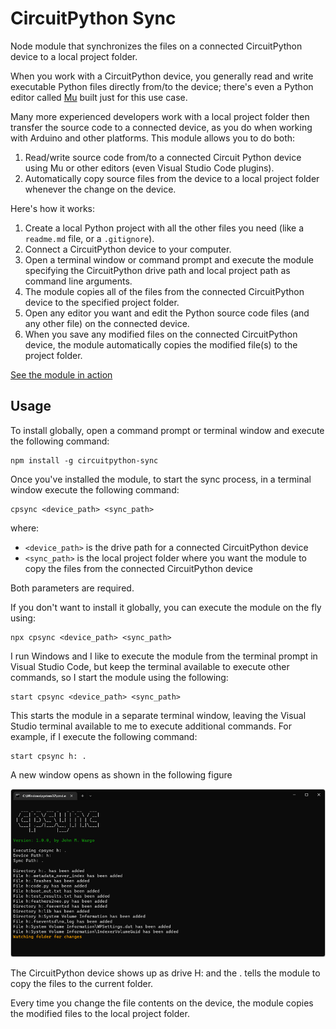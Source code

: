 # CircuitPython Sync

Node module that synchronizes the files on a connected CircuitPython device to a local project folder.

When you work with a CircuitPython device, you generally read and write executable Python files directly from/to the device; there's even a Python editor called [Mu](https://codewith.mu/) built just for this use case. 

Many more experienced developers work with a local project folder then transfer the source code to a connected device, as you do when working with Arduino and other platforms. This module allows you to do both:

1. Read/write source code from/to a connected Circuit Python device using Mu or other editors (even Visual Studio Code plugins). 
2. Automatically copy source files from the device to a local project folder whenever the change on the device. 

Here's how it works:

1. Create a local Python project with all the other files you need (like a `readme.md` file, or a `.gitignore`).
2. Connect a CircuitPython device to your computer.
3. Open a terminal window or command prompt and execute the module specifying the CircuitPython drive path and local project path as command line arguments.
4. The module copies all of the files from the connected CircuitPython device to the specified project folder.
5. Open any editor you want and edit the Python source code files (and any other file) on the connected device. 
6. When you save any modified files on the connected CircuitPython device, the module automatically copies the modified file(s) to the project folder.

[See the module in action](https://www.youtube.com/watch?v=QkF4pEy4YIY)


## Usage

To install globally, open a command prompt or terminal window and execute the following command:

``` shell
npm install -g circuitpython-sync
```

Once you've installed the module, to start the sync process, in a terminal window execute the following command:

``` shell
cpsync <device_path> <sync_path>
```

where:

* `<device_path>` is the drive path for a connected CircuitPython device
* `<sync_path>` is the local project folder where you want the module to copy the files from the connected CircuitPython device

Both parameters are required.

If you don't want to install it globally, you can execute the module on the fly using:

``` shell
npx cpsync <device_path> <sync_path>
```

I run Windows and I like to execute the module from the terminal prompt in Visual Studio Code, but keep the terminal available to execute other commands, so I start the module using the following:

``` shell
start cpsync <device_path> <sync_path>
```

This starts the module in a separate terminal window, leaving the Visual Studio terminal available to me to execute additional commands.  For example, if I execute the following command:

``` shell
start cpsync h: .
```

A new window opens as shown in the following figure

![Windows Terminal Example](images/figure-01.png)

The CircuitPython device shows up as drive H: and the . tells the module to copy the files to the current folder.

Every time you change the file contents on the device, the module copies the modified files to the local project folder.

